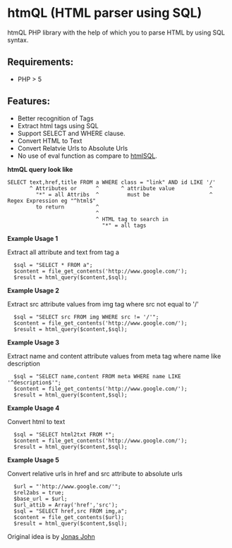 htmQL (HTML parser using SQL)
=============================

htmQL PHP library with the help of which
you to parse HTML by using SQL syntax.

Requirements:
------------
* PHP > 5

Features:
------------
* Better recognition of Tags
* Extract html tags using SQL
* Support SELECT and WHERE clause.
* Convert HTML to Text
* Convert Relatvie Urls to Absolute Urls
* No use of eval function as compare to [htmlSQL](https://github.com/hxseven/htmlSQL).

**htmQL query look like**

    SELECT text,href,title FROM a WHERE class = "link" AND id LIKE '/'
           ^ Attributes or      ^       ^ attribute value           ^ 
             "*" = all Attribs  ^         must be                   ^ Regex Expression eg "^html$"
             to return          ^
                                ^
                                ^ HTML tag to search in
                                  "*" = all tags

**Example Usage 1**

Extract all attribute and text from tag a

      $sql = "SELECT * FROM a";
      $content = file_get_contents('http://www.google.com/');
      $result = html_query($content,$sql);
      
**Example Usage 2**

Extract src attribute values from img tag where src not equal to '/'

      $sql = "SELECT src FROM img WHERE src != '/'";
      $content = file_get_contents('http://www.google.com/');
      $result = html_query($content,$sql);
    
**Example Usage 3**

Extract name and content attribute values from meta tag where name like description

      $sql = "SELECT name,content FROM meta WHERE name LIKE '^description$'";
      $content = file_get_contents('http://www.google.com/');
      $result = html_query($content,$sql);
      
**Example Usage 4**

Convert html to text

      $sql = "SELECT html2txt FROM *";
      $content = file_get_contents('http://www.google.com/');
      $result = html_query($content,$sql);
      
**Example Usage 5**

Convert relative urls in href and src attribute to absolute urls

      $url = "'http://www.google.com/'";
      $rel2abs = true;
      $base_url = $url;
      $url_attib = Array('href','src');
      $sql = "SELECT href,src FROM img,a";
      $content = file_get_contents($url);
      $result = html_query($content,$sql);      


Original idea is by [Jonas John](http://www.jonasjohn.de/old-projects.htm)

